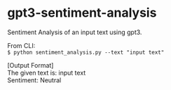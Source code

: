 # gpt3-sentiment-analysis

Sentiment Analysis of an input text using gpt3.


From CLI: \
`$ python sentiment_analysis.py --text "input text"`

[Output Format] \
The given text is: input text \
Sentiment:  Neutral
